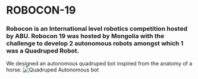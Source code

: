 # ROBOCON-19

### Robocon is an **International level robotics competition** hosted by ABU. Robocon 19 was hosted by Mongolia with the challenge to develop 2 autonomous robots amongst which 1 was a **Quadruped Robot**.

We designed an autonomous quadruped bot inspired from the anatomy of a horse.
![Quadruped Autonomous bot](E:/Ash/labcomponents/app/src/main/res/drawable/best-bot.png)
